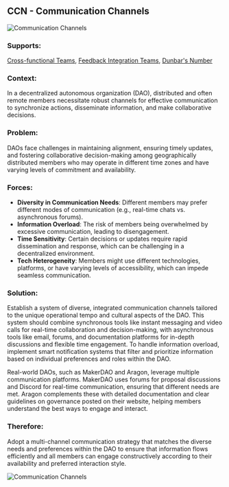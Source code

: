 ## CCN - Communication Channels

![Communication Channels](./output/illustrations/communication_channels.png)

### Supports:
[Cross-functional Teams](./cross_functional_teams.html), [Feedback Integration Teams](./feedback_integration_teams.html), [Dunbar's Number](./dunbars_number.html)

### Context:
In a decentralized autonomous organization (DAO), distributed and often remote members necessitate robust channels for effective communication to synchronize actions, disseminate information, and make collaborative decisions.

### Problem:
DAOs face challenges in maintaining alignment, ensuring timely updates, and fostering collaborative decision-making among geographically distributed members who may operate in different time zones and have varying levels of commitment and availability.

### Forces:
- **Diversity in Communication Needs**: Different members may prefer different modes of communication (e.g., real-time chats vs. asynchronous forums).
- **Information Overload**: The risk of members being overwhelmed by excessive communication, leading to disengagement.
- **Time Sensitivity**: Certain decisions or updates require rapid dissemination and response, which can be challenging in a decentralized environment.
- **Tech Heterogeneity**: Members might use different technologies, platforms, or have varying levels of accessibility, which can impede seamless communication.

### Solution:
Establish a system of diverse, integrated communication channels tailored to the unique operational tempo and cultural aspects of the DAO. This system should combine synchronous tools like instant messaging and video calls for real-time collaboration and decision-making, with asynchronous tools like email, forums, and documentation platforms for in-depth discussions and flexible time engagement. To handle information overload, implement smart notification systems that filter and prioritize information based on individual preferences and roles within the DAO.

Real-world DAOs, such as MakerDAO and Aragon, leverage multiple communication platforms. MakerDAO uses forums for proposal discussions and Discord for real-time communication, ensuring that different needs are met. Aragon complements these with detailed documentation and clear guidelines on governance posted on their website, helping members understand the best ways to engage and interact.

### Therefore:
Adopt a multi-channel communication strategy that matches the diverse needs and preferences within the DAO to ensure that information flows efficiently and all members can engage constructively according to their availability and preferred interaction style.

![Communication Channels](./output/communication_channels_specific_graph.png)